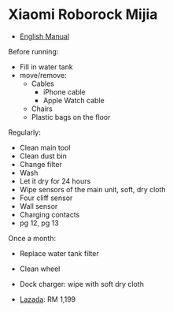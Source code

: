 # Xiaomi Roborock Mijia

* [English Manual](https://files.miot-global.com/files/vacuum_cleaner/vacuum_cleaner-EN.pdf)

Before running:

* Fill in water tank
* move/remove:
  * Cables
    * iPhone cable
    * Apple Watch cable
  * Chairs
  * Plastic bags on the floor

Regularly:

* Clean main tool
* Clean dust bin
* Change filter
* Wash
* Let it dry for 24 hours
* Wipe sensors of the main unit, soft, dry cloth
* Four cliff sensor
* Wall sensor
* Charging contacts
* pg 12, pg 13

Once a month:

* Replace water tank filter
* Clean wheel
* Dock charger: wipe with soft dry cloth



* [Lazada](https://www.lazada.com.my/products/xiaomi-mi-robot-vacuum-cleaner-i420254066-s610772936.html?spm=a2o6s.10415192.0.0.72e049d7HGyCWl&mp=3): RM 1,199

